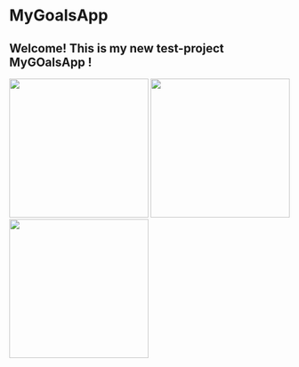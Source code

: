 # MyGoalsApp

## Welcome! This is my new test-project MyGOalsApp !

<img src="https://user-images.githubusercontent.com/95617906/229352075-c818d547-060e-461b-b046-d4e42d7e5de1.gif" width="250" /> <img src="https://user-images.githubusercontent.com/95617906/229352185-e7c3afa9-f70d-41c6-a76b-f2f1a96d5c89.jpg" width="250" /> <img src="https://user-images.githubusercontent.com/95617906/229352233-b7510148-c037-4c72-9251-aac443c84ee0.mp4" width="250" />






